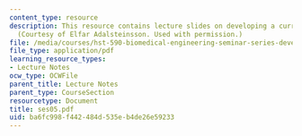 ```yaml
---
content_type: resource
description: This resource contains lecture slides on developing a curriculum vitae.
  (Courtesy of Elfar Adalsteinsson. Used with permission.)
file: /media/courses/hst-590-biomedical-engineering-seminar-series-developing-professional-skills-fall-2006/ba6fc998f442484d535eb4de26e59233_ses05.pdf
file_type: application/pdf
learning_resource_types:
- Lecture Notes
ocw_type: OCWFile
parent_title: Lecture Notes
parent_type: CourseSection
resourcetype: Document
title: ses05.pdf
uid: ba6fc998-f442-484d-535e-b4de26e59233
---
```

